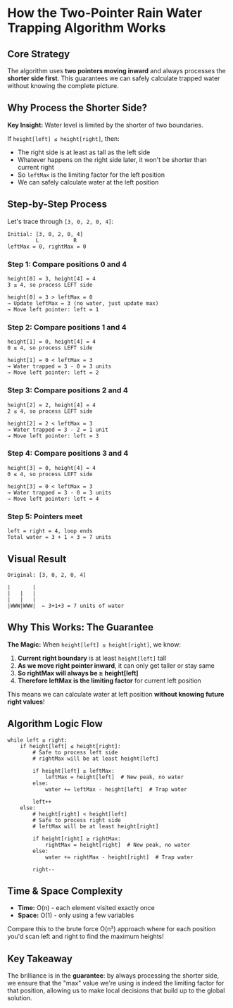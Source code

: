 # How the Two-Pointer Rain Water Trapping Algorithm Works

## Core Strategy

The algorithm uses **two pointers moving inward** and always processes the **shorter side first**. This guarantees we can safely calculate trapped water without knowing the complete picture.

## Why Process the Shorter Side?

**Key Insight:** Water level is limited by the shorter of two boundaries.

If `height[left] ≤ height[right]`, then:
- The right side is at least as tall as the left side
- Whatever happens on the right side later, it won't be shorter than current right
- So `leftMax` is the limiting factor for the left position
- We can safely calculate water at the left position

## Step-by-Step Process

Let's trace through `[3, 0, 2, 0, 4]`:

```
Initial: [3, 0, 2, 0, 4]
         L           R
leftMax = 0, rightMax = 0
```

### Step 1: Compare positions 0 and 4
```
height[0] = 3, height[4] = 4
3 ≤ 4, so process LEFT side

height[0] = 3 > leftMax = 0
→ Update leftMax = 3 (no water, just update max)
→ Move left pointer: left = 1
```

### Step 2: Compare positions 1 and 4  
```
height[1] = 0, height[4] = 4
0 ≤ 4, so process LEFT side

height[1] = 0 < leftMax = 3
→ Water trapped = 3 - 0 = 3 units
→ Move left pointer: left = 2
```

### Step 3: Compare positions 2 and 4
```
height[2] = 2, height[4] = 4  
2 ≤ 4, so process LEFT side

height[2] = 2 < leftMax = 3
→ Water trapped = 3 - 2 = 1 unit
→ Move left pointer: left = 3
```

### Step 4: Compare positions 3 and 4
```
height[3] = 0, height[4] = 4
0 ≤ 4, so process LEFT side

height[3] = 0 < leftMax = 3  
→ Water trapped = 3 - 0 = 3 units
→ Move left pointer: left = 4
```

### Step 5: Pointers meet
```
left = right = 4, loop ends
Total water = 3 + 1 + 3 = 7 units
```

## Visual Result
```
Original: [3, 0, 2, 0, 4]

|       |
|   |   |
|   |   |
|WWW|WWW|  ← 3+1+3 = 7 units of water
```

## Why This Works: The Guarantee

**The Magic:** When `height[left] ≤ height[right]`, we know:

1. **Current right boundary** is at least `height[left]` tall
2. **As we move right pointer inward**, it can only get taller or stay same
3. **So rightMax will always be ≥ height[left]**
4. **Therefore leftMax is the limiting factor** for current left position

This means we can calculate water at left position **without knowing future right values**!

## Algorithm Logic Flow

```
while left ≤ right:
    if height[left] ≤ height[right]:
        # Safe to process left side
        # rightMax will be at least height[left]
        
        if height[left] ≥ leftMax:
            leftMax = height[left]  # New peak, no water
        else:
            water += leftMax - height[left]  # Trap water
        
        left++
    else:
        # height[right] < height[left]
        # Safe to process right side
        # leftMax will be at least height[right]
        
        if height[right] ≥ rightMax:
            rightMax = height[right]  # New peak, no water  
        else:
            water += rightMax - height[right]  # Trap water
            
        right--
```

## Time & Space Complexity

- **Time:** O(n) - each element visited exactly once
- **Space:** O(1) - only using a few variables

Compare this to the brute force O(n²) approach where for each position you'd scan left and right to find the maximum heights!

## Key Takeaway

The brilliance is in the **guarantee**: by always processing the shorter side, we ensure that the "max" value we're using is indeed the limiting factor for that position, allowing us to make local decisions that build up to the global solution.